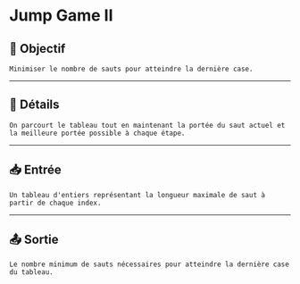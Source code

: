 # Jump Game II

## 🎯 Objectif

    Minimiser le nombre de sauts pour atteindre la dernière case.

---

## 📝 Détails

    On parcourt le tableau tout en maintenant la portée du saut actuel et la meilleure portée possible à chaque étape.

---

## 📥 Entrée

    Un tableau d'entiers représentant la longueur maximale de saut à partir de chaque index.

---

## 📤 Sortie

    Le nombre minimum de sauts nécessaires pour atteindre la dernière case du tableau.

